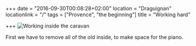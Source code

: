 +++
date = "2016-09-30T00:08:28+02:00"
location = "Draguignan"
locationlink = "/"
tags = ["Provence", "the beginning"]
title = "Working hard"

+++
<img src="/img/working.jpg" class="img-responsive" alt="Working inside the caravan" title="Working inside the caravan">

First we have to remove all of the old inside, to make space for the piano.